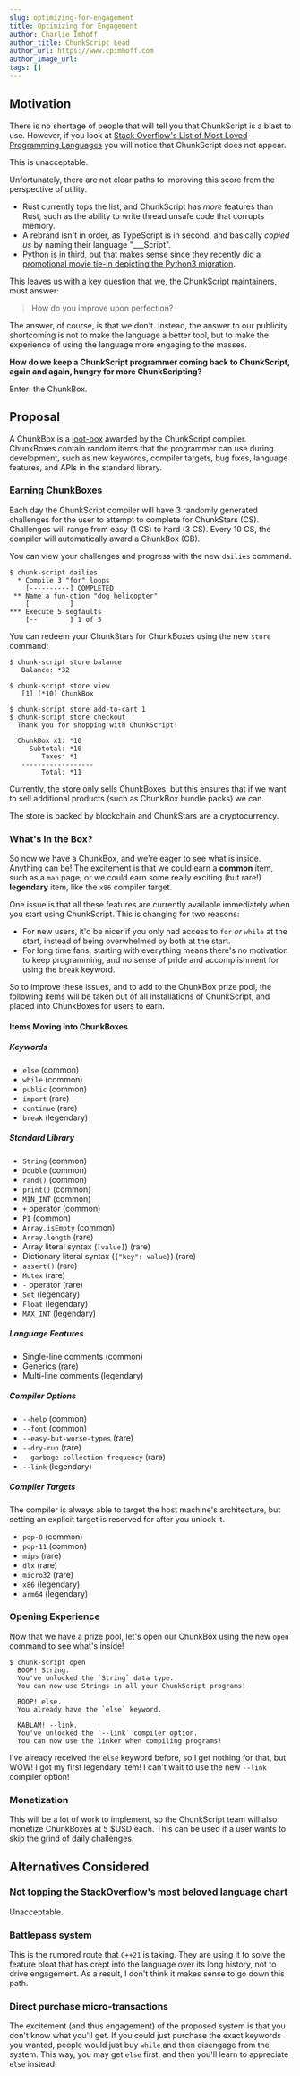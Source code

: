 ```yaml
---
slug: optimizing-for-engagement
title: Optimizing for Engagement
author: Charlie Imhoff
author_title: ChunkScript Lead
author_url: https://www.cpimhoff.com
author_image_url:
tags: []
---
```


<!--truncate-->

## Motivation

There is no shortage of people that will tell you that ChunkScript is a blast to use. However, if you look at [Stack Overflow's List of Most Loved Programming Languages](https://insights.stackoverflow.com/survey/2020#technology-most-loved-dreaded-and-wanted-languages-loved) you will notice that ChunkScript does not appear.

This is unacceptable.

Unfortunately, there are not clear paths to improving this score from the perspective of utility.

- Rust currently tops the list, and ChunkScript has _more_ features than Rust, such as the ability to write thread unsafe code that corrupts memory.
- A rebrand isn't in order, as TypeScript is in second, and basically _copied us_ by naming their language "\_\_\_Script".
- Python is in third, but that makes sense since they recently did [a promotional movie tie-in depicting the Python3 migration](https://en.wikipedia.org/wiki/The_Day_the_Earth_Caught_Fire).

This leaves us with a key question that we, the ChunkScript maintainers, must answer:

> How do you improve upon perfection?

The answer, of course, is that we don't. Instead, the answer to our publicity shortcoming is not to make the language a better tool, but to make the experience of using the language more engaging to the masses.

**How do we keep a ChunkScript programmer coming back to ChunkScript, again and again, hungry for more ChunkScripting?**

Enter: the ChunkBox.

## Proposal

A ChunkBox is a [loot-box](https://en.wikipedia.org/wiki/Loot_box) awarded by the ChunkScript compiler. ChunkBoxes contain random items that the programmer can use during development, such as new keywords, compiler targets, bug fixes, language features, and APIs in the standard library.

### Earning ChunkBoxes

Each day the ChunkScript compiler will have 3 randomly generated challenges for the user to attempt to complete for ChunkStars (CS). Challenges will range from easy (1 CS) to hard (3 CS). Every 10 CS, the compiler will automatically award a ChunkBox (CB).

You can view your challenges and progress with the new `dailies` command.

```
$ chunk-script dailies
  * Compile 3 "for" loops
    [----------] COMPLETED
 ** Name a fun-ction "dog_helicopter"
    [          ]
*** Execute 5 segfaults
    [--        ] 1 of 5
```

You can redeem your ChunkStars for ChunkBoxes using the new `store` command:

```
$ chunk-script store balance
   Balance: *32

$ chunk-script store view
   [1] (*10) ChunkBox

$ chunk-script store add-to-cart 1
$ chunk-script store checkout
  Thank you for shopping with ChunkScript!

  ChunkBox x1: *10
     Subtotal: *10
        Taxes: *1
   ------------------
        Total: *11
```

Currently, the store only sells ChunkBoxes, but this ensures that if we want to sell additional products (such as ChunkBox bundle packs) we can.

The store is backed by blockchain and ChunkStars are a cryptocurrency.

### What's in the Box?

So now we have a ChunkBox, and we're eager to see what is inside. Anything can be! The excitement is that we could earn a **common** item, such as a `man` page, or we could earn some really exciting (but rare!) **legendary** item, like the `x86` compiler target.

One issue is that all these features are currently available immediately when you start using ChunkScript. This is changing for two reasons:

- For new users, it'd be nicer if you only had access to `for` _or_ `while` at the start, instead of being overwhelmed by both at the start.
- For long time fans, starting with everything means there's no motivation to keep programming, and no sense of pride and accomplishment for using the `break` keyword.

So to improve these issues, and to add to the ChunkBox prize pool, the following items will be taken out of all installations of ChunkScript, and placed into ChunkBoxes for users to earn.

#### Items Moving Into ChunkBoxes

##### Keywords

- `else` (common)
- `while` (common)
- `public` (common)
- `import` (rare)
- `continue` (rare)
- `break` (legendary)

##### Standard Library

- `String` (common)
- `Double` (common)
- `rand()` (common)
- `print()` (common)
- `MIN_INT` (common)
- `+` operator (common)
- `PI` (common)
- `Array.isEmpty` (common)
- `Array.length` (rare)
- Array literal syntax (`[value]`) (rare)
- Dictionary literal syntax (`{"key": value}`) (rare)
- `assert()` (rare)
- `Mutex` (rare)
- `-` operator (rare)
- `Set` (legendary)
- `Float` (legendary)
- `MAX_INT` (legendary)

##### Language Features

- Single-line comments (common)
- Generics (rare)
- Multi-line comments (legendary)

##### Compiler Options

- `--help` (common)
- `--font` (common)
- `--easy-but-worse-types` (rare)
- `--dry-run` (rare)
- `--garbage-collection-frequency` (rare)
- `--link` (legendary)

##### Compiler Targets

The compiler is always able to target the host machine's architecture, but setting an explicit target is reserved for after you unlock it.

- `pdp-8` (common)
- `pdp-11` (common)
- `mips` (rare)
- `dlx` (rare)
- `micro32` (rare)
- `x86` (legendary)
- `arm64` (legendary)

### Opening Experience

Now that we have a prize pool, let's open our ChunkBox using the new `open` command to see what's inside!

```
$ chunk-script open
  BOOP! String.
  You've unlocked the `String` data type.
  You can now use Strings in all your ChunkScript programs!

  BOOP! else.
  You already have the `else` keyword.

  KABLAM! --link.
  You've unlocked the `--link` compiler option.
  You can now use the linker when compiling programs!
```

I've already received the `else` keyword before, so I get nothing for that, but WOW! I got my first legendary item! I can't wait to use the new `--link` compiler option!

### Monetization

This will be a lot of work to implement, so the ChunkScript team will also monetize ChunkBoxes at 5 $USD each. This can be used if a user wants to skip the grind of daily challenges.

## Alternatives Considered

### Not topping the StackOverflow's most beloved language chart

Unacceptable.

### Battlepass system

This is the rumored route that `C++21` is taking. They are using it to solve the feature bloat that has crept into the language over its long history, not to drive engagement. As a result, I don't think it makes sense to go down this path.

### Direct purchase micro-transactions

The excitement (and thus engagement) of the proposed system is that you don't know what you'll get. If you could just purchase the exact keywords you wanted, people would just buy `while` and then disengage from the system. This way, you may get `else` first, and then you'll learn to appreciate `else` instead.
